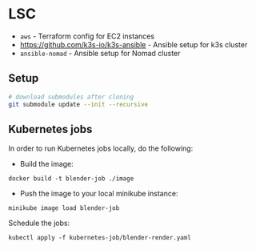 # LSC

- `aws` - Terraform config for EC2 instances
- https://github.com/k3s-io/k3s-ansible - Ansible setup for k3s cluster
- `ansible-nomad` - Ansible setup for Nomad cluster

## Setup

```bash
# download submodules after cloning
git submodule update --init --recursive
```

## Kubernetes jobs

In order to run Kubernetes jobs locally, do the following:
- Build the image:
```
docker build -t blender-job ./image
```
- Push the image to your local minikube instance:
```
minikube image load blender-job
```
Schedule the jobs:
```
kubectl apply -f kubernetes-job/blender-render.yaml
```
